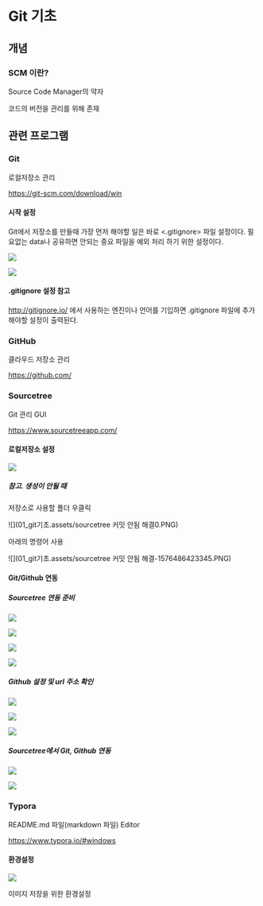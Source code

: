 # Git 기초

## 개념

### SCM 이란?

Source Code Manager의 약자

코드의 버전을 관리를 위해 존재



## 관련 프로그램

### Git

로컬저장소 관리

https://git-scm.com/download/win

#### 시작 설정

 Git에서 저장소를 만들때 가장 먼저 해야할 일은 바로 <.gitignore> 파일 설정이다. 필요없는 data나 공유하면 안되는 중요 파일을 예외 처리 하기 위한 설정이다. 

![](01_git기초.assets/ignore1.png)

![](01_git기초.assets/ignore2.PNG)

#### .gitignore 설정 참고

http://gitignore.io/ 에서 사용하는 엔진이나 언어를 기입하면 .gitignore 파일에 추가해야할 설정이 출력된다.



### GitHub

클라우드 저장소 관리

https://github.com/



### Sourcetree

Git 관리 GUI

https://www.sourcetreeapp.com/

#### 로컬저장소 설정

![](01_git기초.assets/SOURCETREE실행1.PNG)

##### 참고. 생성이 안될 때

저장소로 사용할 폴더 우클릭

![](01_git기초.assets/sourcetree 커밋 안됨 해결0.PNG)

아래의 명령어 사용

![](01_git기초.assets/sourcetree 커밋 안됨 해결-1576486423345.PNG)



#### Git/Github 연동

##### Sourcetree 연동 준비

![](01_git기초.assets/github1.PNG)



![](01_git기초.assets/github2.PNG)

![](01_git기초.assets/github3.PNG)



![](01_git기초.assets/github4.PNG)



##### Github 설정 및 url 주소 확인

![](01_git기초.assets/github12-0.PNG)



![](01_git기초.assets/github12-1.PNG)



![](01_git기초.assets/github12-2.PNG)

##### Sourcetree에서 Git, Github 연동

![](01_git기초.assets/github11.PNG)



![](01_git기초.assets/github12-3.PNG)



### Typora

README.md 파일(markdown 파일) Editor

https://www.typora.io/#windows

#### 환경설정

![](01_git기초.assets/typora.PNG)

이미지 저장을 위한 환경설정


